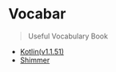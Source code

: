 # Vocabar

> Useful Vocabulary Book

* [Kotlin(v1.1.51)](http://kotlinlang.org/) 
* [Shimmer](https://code.facebook.com/posts/636856646421011/shimmer-for-android/)
